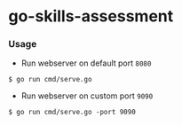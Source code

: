 # go-skills-assessment

### Usage
- Run webserver on default port `8080`
```
$ go run cmd/serve.go
```
- Run webserver on custom port `9090`
```
$ go run cmd/serve.go -port 9090
```
